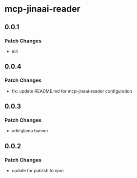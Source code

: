 # mcp-jinaai-reader

## 0.0.1

### Patch Changes

- init

## 0.0.4

### Patch Changes

- fix: update README.md for mcp-jinaai-reader configuration

## 0.0.3

### Patch Changes

- add glama banner

## 0.0.2

### Patch Changes

- update for publish to npm
